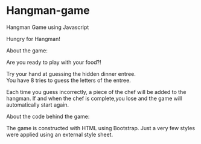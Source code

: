 # Hangman-game
Hangman Game using Javascript

Hungry for Hangman!

About the game:

Are you ready to play with your food?!  

Try your hand at guessing the hidden dinner entree.  
You have 8 tries to guess the letters of the entree.  

Each time you guess incorrectly, a piece of the chef will be added to the hangman.  If and when the chef is complete,you lose and the game will automatically start again. 

About the code behind the game:

The game is constructed with HTML using Bootstrap.
Just a very few styles were applied using an external style sheet.

